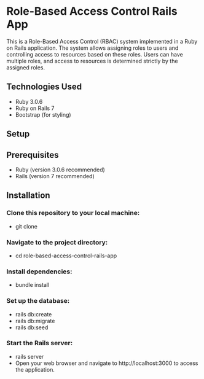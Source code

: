 # Role-Based Access Control Rails App
This is a Role-Based Access Control (RBAC) system implemented in a Ruby on Rails application. The system allows assigning roles to users and controlling access to resources based on these roles. Users can have multiple roles, and access to resources is determined strictly by the assigned roles.

## Technologies Used
* Ruby 3.0.6
* Ruby on Rails 7
* Bootstrap (for styling)

## Setup
## Prerequisites
* Ruby (version 3.0.6 recommended)
* Rails (version 7 recommended)

## Installation
### Clone this repository to your local machine:
* git clone

### Navigate to the project directory:
* cd role-based-access-control-rails-app

### Install dependencies:
* bundle install

### Set up the database:
* rails db:create
* rails db:migrate
* rails db:seed

### Start the Rails server:
* rails server
* Open your web browser and navigate to http://localhost:3000 to access the application.
